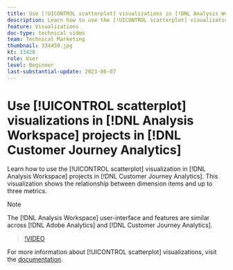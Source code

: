 ```yaml
---
title: Use [!UICONTROL scatterplot] visualizations in [!DNL Analysis Workspace] projects
description: Learn how to use the [!UICONTROL scatterplot] visualization in [!DNL Analysis Workspace] projects in [!DNL Customer Journey Analytics].
feature: Visualizations
doc-type: technical video
team: Technical Marketing
thumbnail: 334459.jpg
kt: 13428
role: User
level: Beginner
last-substantial-update: 2023-06-07
---
```

# Use [!UICONTROL scatterplot] visualizations in [!DNL Analysis Workspace] projects in [!DNL Customer Journey Analytics]

Learn how to use the [!UICONTROL scatterplot] visualization in [!DNL Analysis Workspace] projects in [!DNL Customer Journey Analytics]. This visualization shows the relationship between dimension items and up to three metrics.

>[!NOTE]
>
>The [!DNL Analysis Workspace] user-interface and features are similar across [!DNL Adobe Analytics] and [!DNL Customer Journey Analytics].

>[!VIDEO](https://video.tv.adobe.com/v/334459/?quality=12&learn=on)

For more information about [!UICONTROL scatterplot] visualizations, visit the [documentation](https://experienceleague.adobe.com/docs/analytics-platform/using/cja-workspace/visualizations/scatterplot.html).
